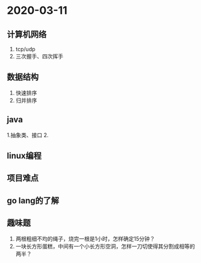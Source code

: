 # 2020-03-11
## 计算机网络
1. tcp/udp
2. 三次握手、四次挥手
## 数据结构
1. 快速排序
2. 归并排序
## java
1.抽象类、接口
2.
## linux编程
## 项目难点
## go lang的了解
## 趣味题
1. 两根粗细不均的绳子，烧完一根是1小时，怎样确定15分钟？
2. 一块长方形蛋糕，中间有一个小长方形空洞，怎样一刀切使得其分割成相等的两半？